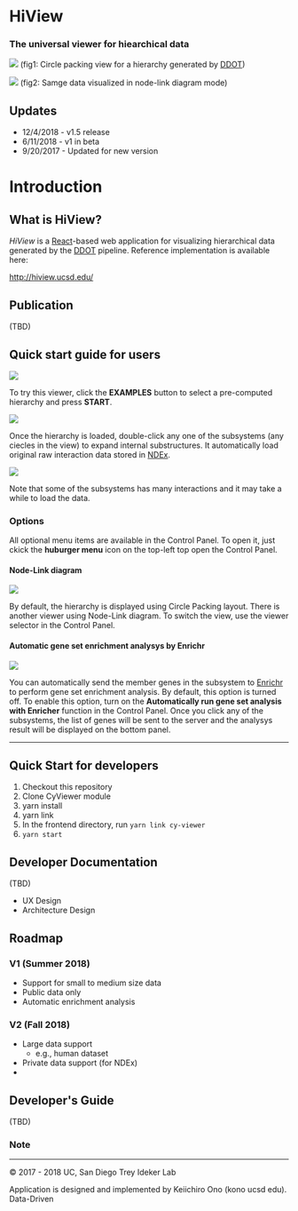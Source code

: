 # HiView
### The universal viewer for hiearchical data

![](https://raw.githubusercontent.com/idekerlab/hiview/master/docs/images/hiview-top-v15-1.png)
(fig1: Circle packing view for a hierarchy generated by [DDOT](http://ddot.readthedocs.io/en/latest/))

![](https://raw.githubusercontent.com/idekerlab/hiview/master/docs/images/hiview-top-v15-2.png)
(fig2: Samge data visualized in node-link diagram mode)

## Updates
* 12/4/2018 - v1.5 release
* 6/11/2018 - v1 in beta
* 9/20/2017 - Updated for new version

# Introduction

## What is HiView?
_HiView_ is a [React](https://reactjs.org/)-based web application for visualizing hierarchical data generated by the [DDOT](http://ddot.readthedocs.io/en/latest/) pipeline.  Reference implementation is available here:

http://hiview.ucsd.edu/

## Publication
(TBD)

## Quick start guide for users

![](https://raw.githubusercontent.com/idekerlab/hiview/master/docs/images/hiview-v15-step1.png)

To try this viewer, click the **EXAMPLES** button to select a pre-computed hierarchy and press **START**.

![](https://raw.githubusercontent.com/idekerlab/hiview/master/docs/images/hiview-v15-step2.png)

Once the hierarchy is loaded, double-click any one of the subsystems (any ciecles in the view) to expand internal substructures. It automatically load original raw interaction data stored in [NDEx](http://test.ndexbio.org).

![](https://raw.githubusercontent.com/idekerlab/hiview/master/docs/images/hiview-v15-step3.png)

Note that some of the subsystems has many interactions and it may take a while to load the data.  

### Options
All optional menu items are available in the Control Panel.  To open it, just ckick the **huburger menu** icon on the top-left top open the Control Panel.

#### Node-Link diagram
![](https://raw.githubusercontent.com/idekerlab/hiview/master/docs/images/hiview-v15-nodelink.png)

By default, the hierarchy is displayed using Circle Packing layout.  There is another viewer using Node-Link diagram.  To switch the view, use the viewer selector in the Control Panel.

#### Automatic gene set enrichment analysys by Enrichr

![](https://raw.githubusercontent.com/idekerlab/hiview/master/docs/images/hiview-v15-enrichment.png)

You can automatically send the member genes in the subsystem to [Enrichr](http://amp.pharm.mssm.edu/Enrichr/) to perform gene set enrichment analysis.  By default, this option is turned off.  To enable this option, turn on the **Automatically run gene set analysis with Enricher** function in the Control Panel.  Once you click any of the subsystems, the list of genes will be sent to the server and the analysys result will be displayed on the bottom panel.

----

## Quick Start for developers

1. Checkout this repository
1. Clone CyViewer module
1. yarn install
1. yarn link
1. In the frontend directory, run ```yarn link cy-viewer```
1. ```yarn start```


## Developer Documentation
(TBD)
* UX Design
* Architecture Design

## Roadmap

### V1 (Summer 2018)
* Support for small to medium size data
* Public data only
* Automatic enrichment analysis

### V2 (Fall 2018)
* Large data support
    * e.g., human dataset
* Private data support (for NDEx)
* 


## Developer's Guide
(TBD)

### Note


----
&copy; 2017 - 2018 UC, San Diego Trey Ideker Lab

Application is designed and implemented by Keiichiro Ono (kono ucsd edu).  Data-Driven 
